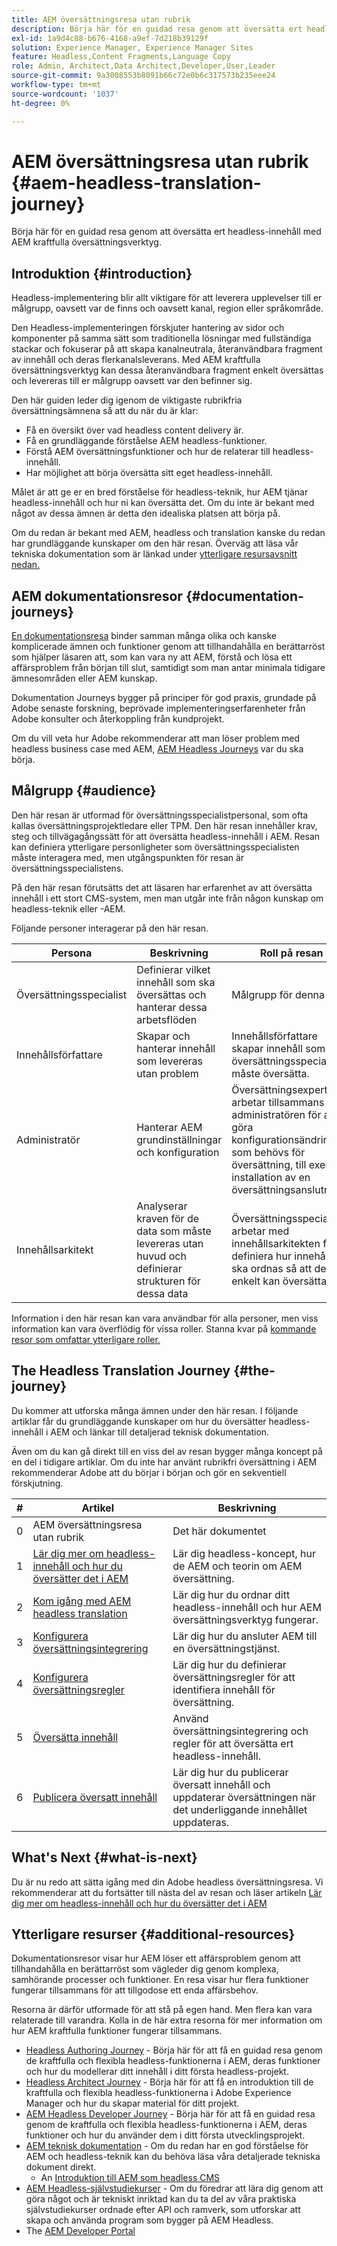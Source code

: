 ```yaml
---
title: AEM översättningsresa utan rubrik
description: Börja här för en guidad resa genom att översätta ert headless-innehåll med AEM kraftfulla översättningsverktyg.
exl-id: 1a9d4c88-b676-4168-a9ef-7d218b39129f
solution: Experience Manager, Experience Manager Sites
feature: Headless,Content Fragments,Language Copy
role: Admin, Architect,Data Architect,Developer,User,Leader
source-git-commit: 9a3008553b8091b66c72e0b6c317573b235eee24
workflow-type: tm+mt
source-wordcount: '1037'
ht-degree: 0%

---
```


# AEM översättningsresa utan rubrik {#aem-headless-translation-journey}

Börja här för en guidad resa genom att översätta ert headless-innehåll med AEM kraftfulla översättningsverktyg.

## Introduktion {#introduction}

Headless-implementering blir allt viktigare för att leverera upplevelser till er målgrupp, oavsett var de finns och oavsett kanal, region eller språkområde.

Den Headless-implementeringen förskjuter hantering av sidor och komponenter på samma sätt som traditionella lösningar med fullständiga stackar och fokuserar på att skapa kanalneutrala, återanvändbara fragment av innehåll och deras flerkanalsleverans. Med AEM kraftfulla översättningsverktyg kan dessa återanvändbara fragment enkelt översättas och levereras till er målgrupp oavsett var den befinner sig.

Den här guiden leder dig igenom de viktigaste rubrikfria översättningsämnena så att du när du är klar:

* Få en översikt över vad headless content delivery är.
* Få en grundläggande förståelse AEM headless-funktioner.
* Förstå AEM översättningsfunktioner och hur de relaterar till headless-innehåll.
* Har möjlighet att börja översätta sitt eget headless-innehåll.

Målet är att ge er en bred förståelse för headless-teknik, hur AEM tjänar headless-innehåll och hur ni kan översätta det. Om du inte är bekant med något av dessa ämnen är detta den idealiska platsen att börja på.

Om du redan är bekant med AEM, headless och translation kanske du redan har grundläggande kunskaper om den här resan. Överväg att läsa vår tekniska dokumentation som är länkad under [ytterligare resursavsnitt nedan.](#additional-resources)

## AEM dokumentationsresor {#documentation-journeys}

[En dokumentationsresa](/help/journey-documentation/home.md) binder samman många olika och kanske komplicerade ämnen och funktioner genom att tillhandahålla en berättarröst som hjälper läsaren att, som kan vara ny att AEM, förstå och lösa ett affärsproblem från början till slut, samtidigt som man antar minimala tidigare ämnesområden eller AEM kunskap.

Dokumentation Journeys bygger på principer för god praxis, grundade på Adobe senaste forskning, beprövade implementeringserfarenheter från Adobe konsulter och återkoppling från kundprojekt.

Om du vill veta hur Adobe rekommenderar att man löser problem med headless business case med AEM, [AEM Headless Journeys](/help/journey-headless/overview.md) var du ska börja.

## Målgrupp {#audience}

Den här resan är utformad för översättningsspecialistpersonal, som ofta kallas översättningsprojektledare eller TPM. Den här resan innehåller krav, steg och tillvägagångssätt för att översätta headless-innehåll i AEM. Resan kan definiera ytterligare personligheter som översättningsspecialisten måste interagera med, men utgångspunkten för resan är översättningsspecialistens.

På den här resan förutsätts det att läsaren har erfarenhet av att översätta innehåll i ett stort CMS-system, men man utgår inte från någon kunskap om headless-teknik eller -AEM.

Följande personer interagerar på den här resan.

| Persona | Beskrivning | Roll på resan |
|---|---|---|
| Översättningsspecialist | Definierar vilket innehåll som ska översättas och hanterar dessa arbetsflöden | Målgrupp för denna resa |
| Innehållsförfattare | Skapar och hanterar innehåll som levereras utan problem | Innehållsförfattare skapar innehåll som översättningsspecialisten måste översätta. |
| Administratör | Hanterar AEM grundinställningar och konfiguration | Översättningsexperten arbetar tillsammans med administratören för att göra konfigurationsändringar som behövs för översättning, till exempel installation av en översättningsanslutning. |
| Innehållsarkitekt | Analyserar kraven för de data som måste levereras utan huvud och definierar strukturen för dessa data | Översättningsspecialister arbetar med innehållsarkitekten för att definiera hur innehållet ska ordnas så att det enkelt kan översättas. |

Information i den här resan kan vara användbar för alla personer, men viss information kan vara överflödig för vissa roller. Stanna kvar på [kommande resor som omfattar ytterligare roller.](/help/journey-documentation/home.md#journeys)

## The Headless Translation Journey {#the-journey}

Du kommer att utforska många ämnen under den här resan. I följande artiklar får du grundläggande kunskaper om hur du översätter headless-innehåll i AEM och länkar till detaljerad teknisk dokumentation.

Även om du kan gå direkt till en viss del av resan bygger många koncept på en del i tidigare artiklar. Om du inte har använt rubrikfri översättning i AEM rekommenderar Adobe att du börjar i början och gör en sekventiell förskjutning.

| # | Artikel | Beskrivning |
|---|---|---|
| 0 | AEM översättningsresa utan rubrik | Det här dokumentet |
| 1 | [Lär dig mer om headless-innehåll och hur du översätter det i AEM](learn-about.md) | Lär dig headless-koncept, hur de AEM och teorin om AEM översättning. |
| 2 | [Kom igång med AEM headless translation](getting-started.md) | Lär dig hur du ordnar ditt headless-innehåll och hur AEM översättningsverktyg fungerar. |
| 3 | [Konfigurera översättningsintegrering](configure-connector.md) | Lär dig hur du ansluter AEM till en översättningstjänst. |
| 4 | [Konfigurera översättningsregler](translation-rules.md) | Lär dig hur du definierar översättningsregler för att identifiera innehåll för översättning. |
| 5 | [Översätta innehåll](translate-content.md) | Använd översättningsintegrering och regler för att översätta ert headless-innehåll. |
| 6 | [Publicera översatt innehåll](publish-content.md) | Lär dig hur du publicerar översatt innehåll och uppdaterar översättningen när det underliggande innehållet uppdateras. |

## What&#39;s Next {#what-is-next}

Du är nu redo att sätta igång med din Adobe headless översättningsresa. Vi rekommenderar att du fortsätter till nästa del av resan och läser artikeln [Lär dig mer om headless-innehåll och hur du översätter det i AEM](learn-about.md)

## Ytterligare resurser {#additional-resources}

Dokumentationsresor visar hur AEM löser ett affärsproblem genom att tillhandahålla en berättarröst som vägleder dig genom komplexa, samhörande processer och funktioner. En resa visar hur flera funktioner fungerar tillsammans för att tillgodose ett enda affärsbehov.

Resorna är därför utformade för att stå på egen hand. Men flera kan vara relaterade till varandra. Kolla in de här extra resorna för mer information om hur AEM kraftfulla funktioner fungerar tillsammans.

* [Headless Authoring Journey](/help/journey-headless/author/overview.md) - Börja här för att få en guidad resa genom de kraftfulla och flexibla headless-funktionerna i AEM, deras funktioner och hur du modellerar ditt innehåll i ditt första headless-projekt.
* [Headless Architect Journey](/help/journey-headless/architect/overview.md) - Börja här för att få en introduktion till de kraftfulla och flexibla headless-funktionerna i Adobe Experience Manager och hur du skapar material för ditt projekt.
* [AEM Headless Developer Journey](/help/journey-headless/developer/overview.md) - Börja här för att få en guidad resa genom de kraftfulla och flexibla headless-funktionerna i AEM, deras funktioner och hur du använder dem i ditt första utvecklingsprojekt.
* [AEM teknisk dokumentation](https://experienceleague.adobe.com/docs/experience-manager-65.html) - Om du redan har en god förståelse för AEM och headless-teknik kan du behöva läsa våra detaljerade tekniska dokument direkt.
   * An [Introduktion till AEM som headless CMS](/help/sites-developing/headless/introduction.md)
* [AEM Headless-självstudiekurser](https://experienceleague.adobe.com/docs/experience-manager-learn/getting-started-with-aem-headless/overview.html) - Om du föredrar att lära dig genom att göra något och är tekniskt inriktad kan du ta del av våra praktiska självstudiekurser ordnade efter API och ramverk, som utforskar att skapa och använda program som bygger på AEM Headless.
* The [AEM Developer Portal](https://experienceleague.adobe.com/landing/experience-manager/headless/developer.html)

